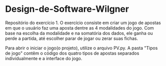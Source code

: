 # Design-de-Software-Wilgner
Repositório do exercício 1.
O exercício consiste em criar um jogo de apostas em que o usuário faz uma aposta dentre as 4 modalidades do jogo. Com base na escolha da modalidade e na somatória dos dados, ele ganha ou perde a partida, até escolher parar de jogar ou zerar suas fichas.

Para abrir o iniciar o jogo(o projeto), utilize o arquivo PV.py. A pasta "Tipos de jogo" contêm o código dos quatro tipos de apostas separados individualmente e a interface do jogo.
